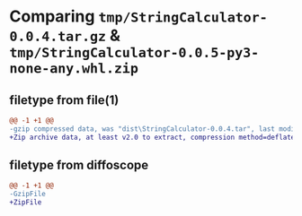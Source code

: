 # Comparing `tmp/StringCalculator-0.0.4.tar.gz` & `tmp/StringCalculator-0.0.5-py3-none-any.whl.zip`

## filetype from file(1)

```diff
@@ -1 +1 @@
-gzip compressed data, was "dist\StringCalculator-0.0.4.tar", last modified: Tue Jun  2 14:27:23 2020, max compression
+Zip archive data, at least v2.0 to extract, compression method=deflate
```

## filetype from diffoscope

```diff
@@ -1 +1 @@
-GzipFile
+ZipFile
```

